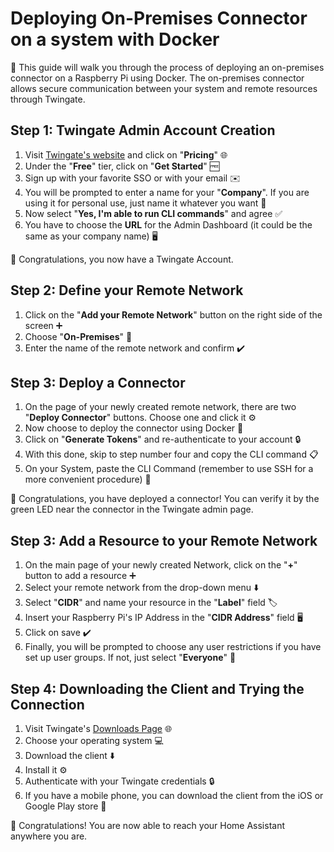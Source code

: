 # Deploying On-Premises Connector on a system with Docker

🚀 This guide will walk you through the process of deploying an on-premises connector on a Raspberry Pi using Docker. The on-premises connector allows secure communication between your system and remote resources through Twingate.

## Step 1: Twingate Admin Account Creation

1. Visit [Twingate's website](https://www.twingate.com/) and click on "**Pricing**" 🌐
2. Under the "**Free**" tier, click on "**Get Started**" 🆓
3. Sign up with your favorite SSO or with your email ✉️
4. You will be prompted to enter a name for your "**Company**". If you are using it for personal use, just name it whatever you want 🏢
5. Now select "**Yes, I'm able to run CLI commands**" and agree ✅
6. You have to choose the **URL** for the Admin Dashboard (it could be the same as your company name) 🖥️

🎉 Congratulations, you now have a Twingate Account.

## Step 2: Define your Remote Network

1. Click on the "**Add your Remote Network**" button on the right side of the screen ➕
2. Choose "**On-Premises**" 🏢
3. Enter the name of the remote network and confirm ✔️

## Step 3: Deploy a Connector

1. On the page of your newly created remote network, there are two "**Deploy Connector**" buttons. Choose one and click it ⚙️
2. Now choose to deploy the connector using Docker 🐳
3. Click on "**Generate Tokens**" and re-authenticate to your account 🔒
4. With this done, skip to step number four and copy the CLI command 📋
5. On your System, paste the CLI Command (remember to use SSH for a more convenient procedure) 🍓

🎉 Congratulations, you have deployed a connector! You can verify it by the green LED near the connector in the Twingate admin page.

## Step 3: Add a Resource to your Remote Network

1. On the main page of your newly created Network, click on the "**+**" button to add a resource ➕
2. Select your remote network from the drop-down menu ⬇️
3. Select "**CIDR**" and name your resource in the "**Label**" field 🏷️
4. Insert your Raspberry Pi's IP Address in the "**CIDR Address**" field 🖥️
5. Click on save ✔️
6. Finally, you will be prompted to choose any user restrictions if you have set up user groups. If not, just select "**Everyone**" 👥

## Step 4: Downloading the Client and Trying the Connection

1. Visit Twingate's [Downloads Page](https://www.twingate.com/download) 🌐
2. Choose your operating system 💻
3. Download the client ⬇️
4. Install it ⚙️
5. Authenticate with your Twingate credentials 🔒
6. If you have a mobile phone, you can download the client from the iOS or Google Play store 📱

🎉 Congratulations! You are now able to reach your Home Assistant anywhere you are.
